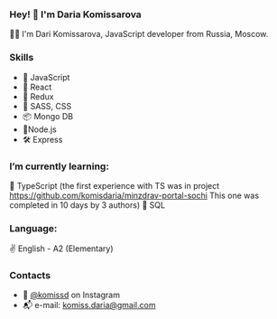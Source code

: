 ### Hey! 👋 I'm Daria Komissarova

👩‍💻 I'm Dari Komissarova, JavaScript developer from Russia, Moscow.

### Skills
* 💎 JavaScript
* 🧩 React
* 🎯 Redux
* 🧿 SASS, CSS
* 📦 Mongo DB
* 🔋Node.js
* 🛠 Express

### I’m currently learning:
🧠 TypeScript (the first experience with TS was in project https://github.com/komisdaria/minzdrav-portal-sochi This one was completed in 10 days by 3 authors)
🔗 SQL

### Language:
✌ English - A2 (Elementary)

### Contacts
* 🤳 [@komissd](https://www.instagram.com/komissd/) on Instagram
* 📬 e-mail: komiss.daria@gmail.com

<!--
**komisdaria/komisdaria** is a ✨ _special_ ✨ repository because its `README.md` (this file) appears on your GitHub profile.

Here are some ideas to get you started:

- 🔭 I’m currently working on ...
- 🌱 I’m currently learning ...
- 👯 I’m looking to collaborate on ...
- 🤔 I’m looking for help with ...
- 💬 Ask me about ...
- 📫 How to reach me: ...
- 😄 Pronouns: ...
- ⚡ Fun fact: ...
-->
